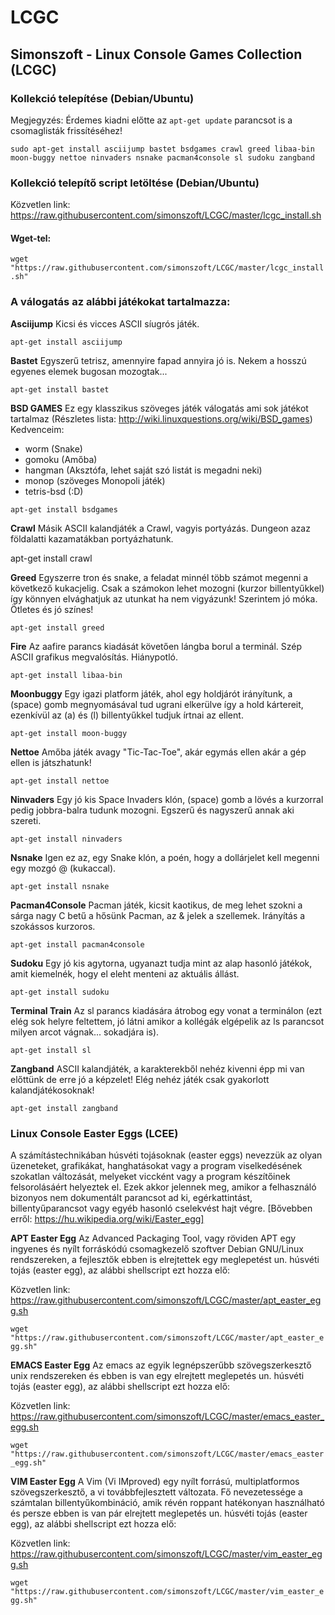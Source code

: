 # LCGC
## Simonszoft - Linux Console Games Collection (LCGC)

### Kollekció telepítése (Debian/Ubuntu)
Megjegyzés: Érdemes kiadni előtte az `apt-get update` parancsot is a csomaglisták frissítéséhez!

`sudo apt-get install asciijump bastet bsdgames crawl greed libaa-bin moon-buggy nettoe ninvaders nsnake pacman4console sl sudoku zangband`

### Kollekció telepítő script letöltése (Debian/Ubuntu)

Közvetlen link: https://raw.githubusercontent.com/simonszoft/LCGC/master/lcgc_install.sh

#### Wget-tel:

`wget "https://raw.githubusercontent.com/simonszoft/LCGC/master/lcgc_install.sh"`

### A válogatás az alábbi játékokat tartalmazza:

__Asciijump__
Kicsi és vicces ASCII síugrós játék.

`apt-get install asciijump`

__Bastet__
Egyszerű tetrisz, amennyire fapad annyira jó is.
Nekem a hosszú egyenes elemek bugosan mozogtak...

`apt-get install bastet`

__BSD GAMES__
Ez egy klasszikus szöveges játék válogatás ami sok játékot tartalmaz (Részletes lista: http://wiki.linuxquestions.org/wiki/BSD_games)
Kedvenceim:
- worm (Snake)
- gomoku (Amőba)
- hangman (Aksztófa, lehet saját szó listát is megadni neki)
- monop (szöveges Monopoli játék)
- tetris-bsd (:D)

`apt-get install bsdgames`

__Crawl__
Másik ASCII kalandjáték a Crawl, vagyis portyázás. Dungeon azaz földalatti kazamatákban portyázhatunk.

apt-get install crawl

__Greed__
Egyszerre tron és snake, a feladat minnél több számot megenni a következő kukacjelig.
Csak a számokon lehet mozogni (kurzor billentyűkkel) így könnyen elvághatjuk az utunkat ha nem vigyázunk!
Szerintem jó móka. Ötletes és jó színes!

`apt-get install greed`

__Fire__
Az aafire parancs kiadását követően lángba borul a terminál. Szép ASCII grafikus megvalósítás. Hiánypotló.

`apt-get install libaa-bin`

__Moonbuggy__
Egy igazi platform játék, ahol egy holdjárót irányítunk, a (space) gomb megnyomásával tud ugrani elkerülve így a hold kártereit,
ezenkívül az (a) és (l) billentyűkkel tudjuk írtnai az ellent.

`apt-get install moon-buggy`

__Nettoe__
Amőba játék avagy "Tic-Tac-Toe", akár egymás ellen akár a gép ellen is játszhatunk!

`apt-get install nettoe`

__Ninvaders__
Egy jó kis Space Invaders klón, (space) gomb a lövés a kurzorral pedig jobbra-balra tudunk mozogni.
Egszerű és nagyszerű annak aki szereti.

`apt-get install ninvaders`

__Nsnake__
Igen ez az, egy Snake klón, a poén, hogy a dollárjelet kell megenni egy mozgó @ (kukaccal).

`apt-get install nsnake`

__Pacman4Console__
Pacman játék, kicsit kaotikus, de meg lehet szokni a sárga nagy C betű a hősünk Pacman, az & jelek a szellemek.
Irányítás a szokássos kurzoros.

`apt-get install pacman4console`

__Sudoku__
Egy jó kis agytorna, ugyanazt tudja mint az alap hasonló játékok, amit kiemelnék, hogy el eleht menteni az aktuális állást.

`apt-get install sudoku`

__Terminal Train__
Az sl parancs kiadására átrobog egy vonat a terminálon (ezt elég sok helyre feltettem, jó látni amikor a kollégák elgépelik az ls parancsot milyen arcot vágnak... sokadjára is).

`apt-get install sl`

__Zangband__
ASCII kalandjáték, a karakterekből nehéz kivenni épp mi van előttünk de erre jó a képzelet! Elég nehéz játék csak gyakorlott kalandjátékosoknak!

`apt-get install zangband`

### Linux Console Easter Eggs (LCEE)
A számítástechnikában húsvéti tojásoknak (easter eggs) nevezzük az olyan üzeneteket, grafikákat, hanghatásokat vagy a program viselkedésének szokatlan változását, melyeket viccként vagy a program készítőinek felsorolásáért helyeztek el. Ezek akkor jelennek meg, amikor a felhasználó bizonyos nem dokumentált parancsot ad ki, egérkattintást, billentyűparancsot vagy egyéb hasonló cselekvést hajt végre. [Bővebben erről: https://hu.wikipedia.org/wiki/Easter_egg]

__APT Easter Egg__
Az Advanced Packaging Tool, vagy röviden APT egy ingyenes és nyílt forráskódú csomagkezelő szoftver Debian GNU/Linux rendszereken, a fejlesztők ebben is elrejtettek egy meglepetést un. húsvéti tojás (easter egg), az alábbi shellscript ezt hozza elő:

Közvetlen link: https://raw.githubusercontent.com/simonszoft/LCGC/master/apt_easter_egg.sh

`wget "https://raw.githubusercontent.com/simonszoft/LCGC/master/apt_easter_egg.sh"`

__EMACS Easter Egg__
Az emacs az egyik legnépszerűbb szövegszerkesztő unix rendszereken és ebben is van egy elrejtett meglepetés un. húsvéti tojás (easter egg), az alábbi shellscript ezt hozza elő:

Közvetlen link: https://raw.githubusercontent.com/simonszoft/LCGC/master/emacs_easter_egg.sh

`wget "https://raw.githubusercontent.com/simonszoft/LCGC/master/emacs_easter_egg.sh"`

__VIM Easter Egg__
A Vim (Vi IMproved) egy nyílt forrású, multiplatformos szövegszerkesztő, a vi továbbfejlesztett változata. Fő nevezetessége a számtalan billentyűkombináció, amik révén roppant hatékonyan használható és persze ebben is van pár elrejtett meglepetés un. húsvéti tojás (easter egg), az alábbi shellscript ezt hozza elő:

Közvetlen link: https://raw.githubusercontent.com/simonszoft/LCGC/master/vim_easter_egg.sh

`wget "https://raw.githubusercontent.com/simonszoft/LCGC/master/vim_easter_egg.sh"`

